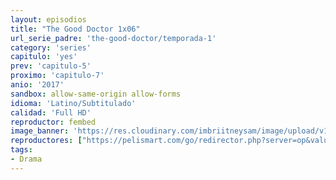 ```yaml
---
layout: episodios
title: "The Good Doctor 1x06"
url_serie_padre: 'the-good-doctor/temporada-1'
category: 'series'
capitulo: 'yes'
prev: 'capitulo-5'
proximo: 'capitulo-7'
anio: '2017'
sandbox: allow-same-origin allow-forms
idioma: 'Latino/Subtitulado'
calidad: 'Full HD'
reproductor: fembed
image_banner: 'https://res.cloudinary.com/imbriitneysam/image/upload/v1547171018/good-banner-min.jpg'
reproductores: ["https://pelismart.com/go/redirector.php?server=op&value=MzI5MA","https://tutumeme.net/embed/player.php?u=bXQ3ajJOaW1wcFRGcEs2VW5XRGExTlRPMytmUnc3bHVwcWhoenVIUjI5SHF5TlNwc0taaG1jN2gwZHZSNTlIRHVhV2tZWitkNUtDVDNOL1ZvYW1rYjJObW13PT0","https://api.cuevana3.io/olpremium/gd.php?file=ek5lbm9xYWNrS0xNejZabVlkSFIyTkxQb3BPWDB0UFkwY3lvbjJIRjBPQ1QwNStUck1mVG9kVExvM0djeHA3VnFybXRscUdvMWRXNHRZbU1lYXVUeDg2cGpKVmp4cXpBejYxcGsyT1MyTlc0cFdpR2lzN1YyTHZIaklObHVNN0t2S21zaVh1MG85ZlF5NGFBb0pLVHlheWxnbjlsMFpISGw2eXBnSXVqa2RmU3ZYK0haWlBVMXBXb3FaV2hyTXZDcksyZ2Y0dTQxZFhTMDJlVGVzYTJ6YnZHYklLRWlNbmYxOG1ZYjZ6SDFBPT0","https://api.cuevana3.io/rr/gd.php?h=ek5lbm9xYWNrS0xJMVp5b21KREk0dFBLbjVkaHhkRGdrOG1jbnBpUnhhS1YwS0YvbmNxb3g2aXJlV2Q1dkpUVW1jUm5mSDNQdWNtem0yWnBndE9vdWJpU3FadVkyUT09","https://api.cuevana3.io/stream/index.php?file=ek5lbm9xYWNrS0xJMVp5b21KREk0dFBLbjVkaHhkRGdrOG1jbnBpUnhhS1YwS0YvbmNxb3g2aXJlV2Q1dkpUVW1jUm5mSDNQdWNtem0yWnBndE9vdWJpU3FadVkyYURhMDlLYW5walN5ZUxZMHFadnJNZlU"]
tags:
- Drama
---
```













